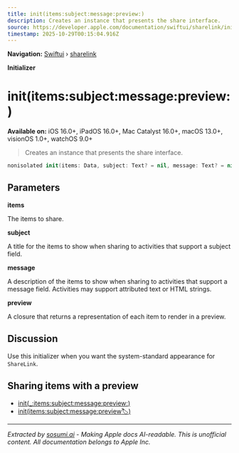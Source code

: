 ```yaml
---
title: init(items:subject:message:preview:)
description: Creates an instance that presents the share interface.
source: https://developer.apple.com/documentation/swiftui/sharelink/init(items:subject:message:preview:)
timestamp: 2025-10-29T00:15:04.916Z
---
```


**Navigation:** [Swiftui](/documentation/swiftui) › [sharelink](/documentation/swiftui/sharelink)

**Initializer**

# init(items:subject:message:preview:)

**Available on:** iOS 16.0+, iPadOS 16.0+, Mac Catalyst 16.0+, macOS 13.0+, visionOS 1.0+, watchOS 9.0+

> Creates an instance that presents the share interface.

```swift
nonisolated init(items: Data, subject: Text? = nil, message: Text? = nil, preview: @escaping (Data.Element) -> SharePreview<PreviewImage, PreviewIcon>)
```

## Parameters

**items**

The items to share.



**subject**

A title for the items to show when sharing to activities that support a subject field.



**message**

A description of the items to show when sharing to activities that support a message field. Activities may support attributed text or HTML strings.



**preview**

A closure that returns a representation of each item to render in a preview.



## Discussion

Use this initializer when you want the system-standard appearance for `ShareLink`.

## Sharing items with a preview

- [init(_:items:subject:message:preview:)](/documentation/swiftui/sharelink/init(_:items:subject:message:preview:))
- [init(items:subject:message:preview:label:)](/documentation/swiftui/sharelink/init(items:subject:message:preview:label:))

---

*Extracted by [sosumi.ai](https://sosumi.ai) - Making Apple docs AI-readable.*
*This is unofficial content. All documentation belongs to Apple Inc.*
